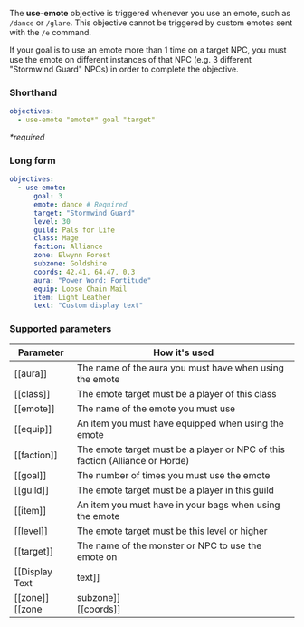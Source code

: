 The **use-emote** objective is triggered whenever you use an emote, such as `/dance` or `/glare`. This objective cannot be triggered by custom emotes sent with the `/e` command.

If your goal is to use an emote more than 1 time on a target NPC, you must use the emote on different instances of that NPC (e.g. 3 different "Stormwind Guard" NPCs) in order to complete the objective.

### Shorthand

```yaml
objectives:
  - use-emote "emote*" goal "target"
```

_*required_

### Long form

```yaml
objectives:
  - use-emote:
      goal: 3
      emote: dance # Required
      target: "Stormwind Guard"
      level: 30
      guild: Pals for Life
      class: Mage
      faction: Alliance
      zone: Elwynn Forest
      subzone: Goldshire
      coords: 42.41, 64.47, 0.3
      aura: "Power Word: Fortitude"
      equip: Loose Chain Mail
      item: Light Leather
      text: "Custom display text"
```

### Supported parameters

| Parameter | How it's used |
|---|---|
| [[aura]] | The name of the aura you must have when using the emote |
| [[class]] | The emote target must be a player of this class |
| [[emote]] | The name of the emote you must use |
| [[equip]] | An item you must have equipped when using the emote |
| [[faction]] | The emote target must be a player or NPC of this faction (Alliance or Horde) |
| [[goal]] | The number of times you must use the emote |
| [[guild]] | The emote target must be a player in this guild |
| [[item]] | An item you must have in your bags when using the emote |
| [[level]] | The emote target must be this level or higher |
| [[target]] | The name of the monster or NPC to use the emote on |
| [[Display Text | text]] | Custom display text for this objective |
| [[zone]]<br/>[[zone | subzone]]<br/>[[coords]] | The location you must be in when using the emote |
